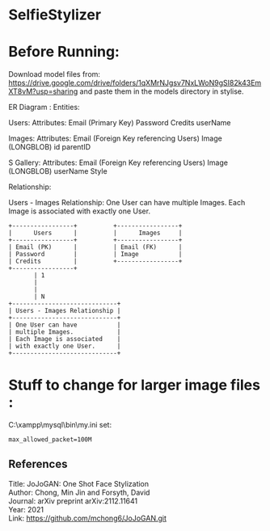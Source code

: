 # SelfieStylizer

# Before Running:
Download model files from: https://drive.google.com/drive/folders/1qXMrNJgsv7NxLWoN9gSI82k43EmXT8vM?usp=sharing and paste them in the models directory in stylise.

ER Diagram :
Entities:

Users:
        Attributes:
            Email (Primary Key)
            Password
            Credits
            userName 

Images:
        Attributes:
            Email (Foreign Key referencing Users)
            Image (LONGBLOB)
            id
            parentID

S Gallery:
        Attributes:
            Email (Foreign Key referencing Users)
            Image (LONGBLOB)
            userName
            Style

Relationship:

Users - Images Relationship:
        One User can have multiple Images.
        Each Image is associated with exactly one User.


```
+-----------------+          +-----------------+
|      Users      |          |      Images     |
+-----------------+          +-----------------+
| Email (PK)      |          | Email (FK)      |
| Password        |          | Image           |
| Credits         |          +-----------------+
+-----------------+
       | 1
       |
       |
       | N
+-----------------------------+
| Users - Images Relationship |
+-----------------------------+
| One User can have           |
| multiple Images.            |
| Each Image is associated    |
| with exactly one User.      |
+-----------------------------+

```

# Stuff to change for larger image files :
C:\xampp\mysql\bin\my.ini set:

```
max_allowed_packet=100M
```



## References
  Title: JoJoGAN: One Shot Face Stylization<br>
  Author: Chong, Min Jin and Forsyth, David<br>
  Journal: arXiv preprint arXiv:2112.11641<br>
  Year: 2021<br>
  Link: https://github.com/mchong6/JoJoGAN.git <br><br>



